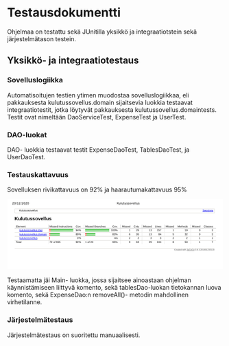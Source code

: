 <h1> Testausdokumentti </h1>

Ohjelmaa on testattu sekä JUnitilla yksikkö ja integraatiotstein sekä järjestelmätason testein.

<h2> Yksikkö- ja integraatiotestaus </h2>

<h3> Sovelluslogiikka </h3>

Automatisoitujen testien ytimen muodostaa sovelluslogiikkaa, eli pakkauksesta kulutussovellus.domain sijaitsevia luokkia testaavat integraatiotestit, jotka löytyvät pakkauksesta kulutussovellus.domaintests.
Testit ovat nimeltään DaoServiceTest, ExpenseTest ja UserTest.

<h3> DAO-luokat </h3>

DAO- luokkia testaavat testit ExpenseDaoTest, TablesDaoTest, ja UserDaoTest.

<h3> Testauskattavuus </h3>

Sovelluksen rivikattavuus on 92% ja haarautumakattavuus 95%

![Image of testauskattavuus](https://github.com/sofiaaair/ot-harjoitustyo/blob/master/dokumentaatio/kuvat/testauskattavuus.png)

Testaamatta jäi Main- luokka, jossa sijaitsee ainoastaan ohjelman käynnistämiseen liittyvä komento,
sekä tablesDao-luokan tietokannan luova komento, sekä ExpenseDao:n removeAll()- metodin mahdollinen virhetilanne. 

<h3> Järjestelmätestaus </h3>

Järjestelmätestaus on suoritettu manuaalisesti.


